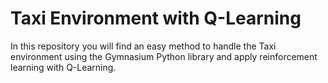 # Taxi Environment with Q-Learning

In this repository you will find an easy method to handle the Taxi environment using the Gymnasium Python library and apply reinforcement learning with Q-Learning.
